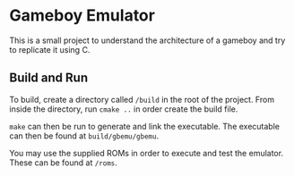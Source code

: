 # Gameboy Emulator
This is a small project to understand the architecture of a gameboy and try to replicate it using C.

## Build and Run
To build, create a directory called `/build` in the root of the project. From inside the directory, run `cmake ..` in order create the build file.

`make` can then be run to generate and link the executable. The executable can then be found at `build/gbemu/gbemu`.

You may use the supplied ROMs in order to execute and test the emulator.
These can be found at `/roms`.